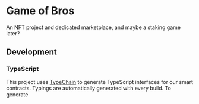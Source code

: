 # Game of Bros

An NFT project and dedicated marketplace, and maybe a staking game later?

## Development

### TypeScript

This project uses [TypeChain](https://github.com/dethcrypto/TypeChain) to generate TypeScript interfaces for our smart contracts. Typings are automatically generated with every build. To generate
